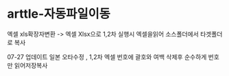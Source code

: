 # arttle-자동파일이동 
엑셀 xls확장자변환 -> 엑셀 Xlsx으로 1,2차 실행시 엑셀을읽어 소스폴더에서 타겟폴더로 복사

07-27 업데이트 일본 오타수정 , 1,2차 엑셀 번호에 괄호와 여백 삭제후 순수하게 번호만 읽어저장복사
